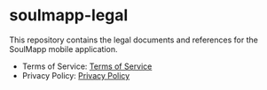 # soulmapp-legal

This repository contains the legal documents and references for the SoulMapp mobile application.

- Terms of Service: [Terms of Service](./terms.html)
- Privacy Policy: [Privacy Policy](./privacy.html)